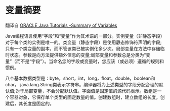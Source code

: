 # 变量摘要
翻译自
[ORACLE Java Tutorials –Summary of Variables](http://docs.oracle.com/javase/tutorial/java/nutsandbolts/variablesummary.html)

Java编程语言使用“字段”和“变量”作为其术语的一部分。实例变量（非静态字段）对于每个类的实例是唯一的。类变量（静态字段）是使用静态修饰符声明的字段;只有一个类变量的副本，而不管该类已被实例化多少次。局部变量在方法中存储临时状态。参数是向方法提供额外信息的变量;局部变量和参数总是分类为“变量”（而不是“字段”）。当命名您的字段或变量时，您应该（或必须）遵循的规则和惯例。

八个基本数据类型是：byte，short，int，long，float，double，boolean和char。 java.lang.String类表示字符串。编译器将为上述类型的字段分配合理的默认值;对于局部变量，不会分配默认值。字面值是固定值的源代码表示。数组是一个容器对象，它保存单个类型的固定数量的值。创建数组时，建立数组的长度。创建后，其长度是固定的。
